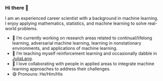 ### Hi there 👋

I am an experienced career scientist with a background in machine learning. I enjoy applying mathematics, statistics, and machine learning to solve real-world problems.

- 🔭 I’m currently working on research areas related to continual/lifelong learning, adversarial machine learning, learning in nonstationary environments, and applications of machine learning. 
- 🌱 I’m teaching myself reinforcement learning and occasionally dabble in [JuliaLang](https://julialang.org/). 
- 👯 I love collaborating with people in applied areas to integrate machine learning approaches to address their challenges. 
- 😄 Pronouns: He/Him/His


<!--
**gditzler/gditzler** is a ✨ _special_ ✨ repository because its `README.md` (this file) appears on your GitHub profile.

[![trophy](https://github-profile-trophy.vercel.app/?username=gditzler)](https://github.com/ryo-ma/github-profile-trophy)

Here are some ideas to get you started:

- 🔭 I’m currently working on ...
- 🌱 I’m currently learning ...
- 👯 I’m looking to collaborate on ...
- 🤔 I’m looking for help with ...
- 💬 Ask me about ...
- 📫 How to reach me: ...
- 😄 Pronouns: ...
- ⚡ Fun fact: ...
-->
